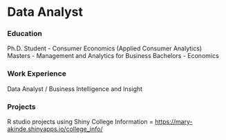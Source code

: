 # Data Analyst

### Education 
Ph.D. Student - Consumer Economics (Applied Consumer Analytics)
Masters - Management and Analytics for Business
Bachelors - Economics

### Work Experience
Data Analyst / Business Intelligence and Insight 

### Projects 
R studio projects using Shiny 
College Information = https://mary-akinde.shinyapps.io/college_info/
